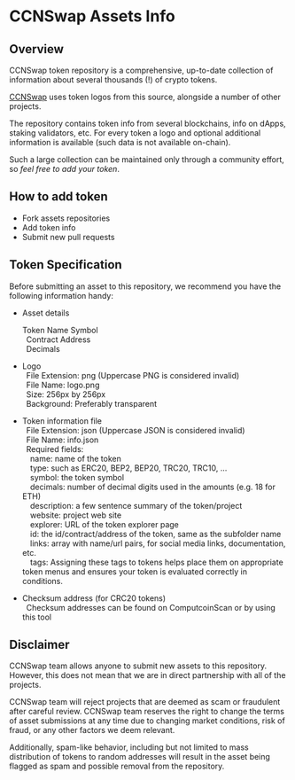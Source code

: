 # CCNSwap Assets Info

## Overview

CCNSwap token repository is a comprehensive, up-to-date collection of information about several thousands (!) of crypto tokens.

[CCNSwap](https://ccnswap.org) uses token logos from this source, alongside a number of other projects.

The repository contains token info from several blockchains, info on dApps, staking validators, etc.
For every token a logo and optional additional information is available (such data is not available on-chain).

Such a large collection can be maintained only through a community effort, so _feel free to add your token_.

## How to add token

 - Fork assets repositories
 - Add token info
 - Submit new pull requests

## Token Specification

Before submitting an asset to this repository, we recommend you have the following information handy:
 - Asset details
    
    Token Name
    Symbol
  <br/>&ensp;Contract Address
  <br/>&ensp;Decimals
 - Logo
  <br/>&ensp;File Extension: png (Uppercase PNG is considered invalid)
  <br/>&ensp;File Name: logo.png
  <br/>&ensp;Size: 256px by 256px
  <br/>&ensp;Background: Preferably transparent
 - Token information file
  <br/>&ensp;File Extension: json (Uppercase JSON is considered invalid)
  <br/>&ensp;File Name: info.json
  <br/>&ensp;Required fields:
  <br/>&ensp;&ensp;name: name of the token
  <br/>&ensp;&ensp;type: such as ERC20, BEP2, BEP20, TRC20, TRC10, ...
  <br/>&ensp;&ensp;symbol: the token symbol
  <br/>&ensp;&ensp;decimals: number of decimal digits used in the amounts (e.g. 18 for ETH)
  <br/>&ensp;&ensp;description: a few sentence summary of the token/project
  <br/>&ensp;&ensp;website: project web site
  <br/>&ensp;&ensp;explorer: URL of the token explorer page
  <br/>&ensp;&ensp;id: the id/contract/address of the token, same as the subfolder name
  <br/>&ensp;&ensp;links: array with name/url pairs, for social media links, documentation, etc.
  <br/>&ensp;&ensp;tags: Assigning these tags to tokens helps place them on appropriate token menus and ensures your token is evaluated correctly in conditions.
 - Checksum address (for CRC20 tokens)
  <br/>&ensp;Checksum addresses can be found on ComputcoinScan or by using this tool

## Disclaimer

CCNSwap team allows anyone to submit new assets to this repository. However, this does not mean that we are in direct partnership with all of the projects.

CCNSwap team will reject projects that are deemed as scam or fraudulent after careful review.
CCNSwap team reserves the right to change the terms of asset submissions at any time due to changing market conditions, risk of fraud, or any other factors we deem relevant.

Additionally, spam-like behavior, including but not limited to mass distribution of tokens to random addresses will result in the asset being flagged as spam and possible removal from the repository.
